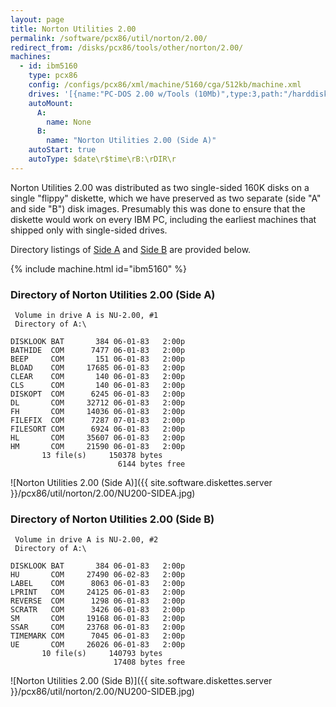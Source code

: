 ```yaml
---
layout: page
title: Norton Utilities 2.00
permalink: /software/pcx86/util/norton/2.00/
redirect_from: /disks/pcx86/tools/other/norton/2.00/
machines:
  - id: ibm5160
    type: pcx86
    config: /configs/pcx86/xml/machine/5160/cga/512kb/machine.xml
    drives: '[{name:"PC-DOS 2.00 w/Tools (10Mb)",type:3,path:"/harddisks/pcx86/sys/dos/ibm/2.00/PCDOS200-C400.json"},{name:"MS-DOS 1.x/2.x Source (10Mb)",type:3,path:"/harddisks/pcx86/sys/dos/microsoft/2.00/MSDOS-SRC.json"}]'
    autoMount:
      A:
        name: None
      B:
        name: "Norton Utilities 2.00 (Side A)"
    autoStart: true
    autoType: $date\r$time\rB:\rDIR\r
---
```


Norton Utilities 2.00 was distributed as two single-sided 160K disks on a single "flippy" diskette, which we have preserved
as two separate (side "A" and side "B") disk images.  Presumably this was done to ensure that the diskette would work on every
IBM PC, including the earliest machines that shipped only with single-sided drives.

Directory listings of [Side A](#directory-of-norton-utilities-201-side-a) and [Side B](#directory-of-norton-utilities-201-side-b)
are provided below.

{% include machine.html id="ibm5160" %}

### Directory of Norton Utilities 2.00 (Side A)

	 Volume in drive A is NU-2.00, #1
	 Directory of A:\

	DISKLOOK BAT       384 06-01-83   2:00p
	BATHIDE  COM      7477 06-01-83   2:00p
	BEEP     COM       151 06-01-83   2:00p
	BLOAD    COM     17685 06-01-83   2:00p
	CLEAR    COM       140 06-01-83   2:00p
	CLS      COM       140 06-01-83   2:00p
	DISKOPT  COM      6245 06-01-83   2:00p
	DL       COM     32712 06-01-83   2:00p
	FH       COM     14036 06-01-83   2:00p
	FILEFIX  COM      7287 07-01-83   2:00p
	FILESORT COM      6924 06-01-83   2:00p
	HL       COM     35607 06-01-83   2:00p
	HM       COM     21590 06-01-83   2:00p
	       13 file(s)     150378 bytes
	                        6144 bytes free

![Norton Utilities 2.00 (Side A)]({{ site.software.diskettes.server }}/pcx86/util/norton/2.00/NU200-SIDEA.jpg)

### Directory of Norton Utilities 2.00 (Side B)

	 Volume in drive A is NU-2.00, #2
	 Directory of A:\

	DISKLOOK BAT       384 06-01-83   2:00p
	HU       COM     27490 06-02-83   2:00p
	LABEL    COM      8063 06-01-83   2:00p
	LPRINT   COM     24125 06-01-83   2:00p
	REVERSE  COM      1298 06-01-83   2:00p
	SCRATR   COM      3426 06-01-83   2:00p
	SM       COM     19168 06-01-83   2:00p
	SSAR     COM     23768 06-01-83   2:00p
	TIMEMARK COM      7045 06-01-83   2:00p
	UE       COM     26026 06-01-83   2:00p
	       10 file(s)     140793 bytes
	                       17408 bytes free

![Norton Utilities 2.00 (Side B)]({{ site.software.diskettes.server }}/pcx86/util/norton/2.00/NU200-SIDEB.jpg)
